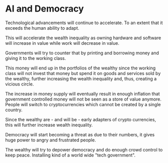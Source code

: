 # AI and Democracy

 Technological advancements will continue to accelerate.
 To an extent that it exceeds the human ability to adapt.

 This will accelerate the wealth inequality as owning
 hardware and software will increase in value while work will
 decrease in value.

 Governments will try to counter that by printing and borrowing
 money and giving it to the working class.

 This money will end up in the portfolios of the wealthy since the
 working class will not invest that money but spend it on goods and
 services sold by the wealthy, further increasing the wealth
 inequality and, thus, creating a vicious circle.

 The increase in money supply will eventually result in enough
 inflation that government controlled money will not be seen as
 a store of value anymore. People will switch to cryptocurrencies
 which cannot be created by a single country.

 Since the wealthy are - and will be - early adapters of crypto
 currencies, this will further increase wealth inequality.

 Democracy will start becoming a threat as due to
 their numbers, it gives huge power to angry and frustrated
 people.

 The wealthy will try to depower democracy and do enough 
 crowd control to keep peace. Installing kind of a
 world wide "tech government".
